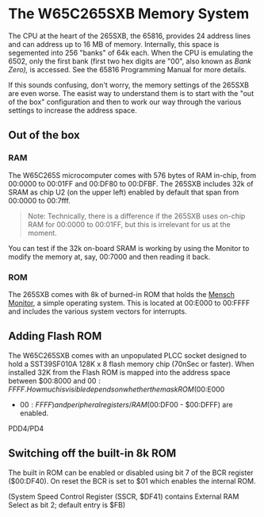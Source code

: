 # The W65C265SXB Memory System

The CPU at the heart of the 265SXB, the 65816, provides 24 address lines and can
address up to 16 MB of memory. Internally, this space is segemented into 256
"banks" of 64k each. When the CPU is emulating the 6502, only the first bank
(first two hex digits are "00", also known as _Bank Zero),_ is accessed. See the
65816 Programming Manual for more details.

If this sounds confusing, don't worry, the memory settings of the 265SXB are
even worse. The easist way to understand them is to start with the "out of the
box" configuration and then to work our way through the various settings to
increase the address space. 

## Out of the box

### RAM

The W65C265S microcomputer comes with 576 bytes of RAM in-chip, from 00:0000 to
00:01FF and 00:DF80 to 00:DFBF. The 265SXB includes 32k of SRAM as chip U2 (on
the upper left) enabled by default that span from 00:0000 to 00:7fff.

> Note: Technically, there is a difference if the 265SXB uses on-chip RAM for
> 00:0000 to 00:01FF, but this is irrelevant for us at the moment.

You can test if the 32k on-board SRAM is working by using the Monitor to modify
the memory at, say, 00:7000 and then reading it back. 

### ROM 

The 265SXB comes with 8k of burned-in ROM that holds the [Mensch
Monitor](https://github.com/scotws/265SXB-Guide/blob/master/monitor.md), a
simple operating system. This is located at 00:E000 to 00:FFFF and includes the
various system vectors for interrupts. 



## Adding Flash ROM

The W65C265SXB comes with an unpopulated PLCC socket designed to hold a
SST39SF010A 128K x 8 flash memory chip (70nSec or faster). When installed
32K from the Flash ROM is mapped into the address space between $00:8000
and $00:FFFF. How much is visible depends on whether the mask ROM ($00:E000
- $00:FFFF) and peripheral registers/RAM ($00:DF00 - $00:DFFF) are enabled.

PDD4/PD4

## Switching off the built-in 8k ROM 

The built in ROM can be enabled or disabled using bit 7 of the BCR register
($00:DF40). On reset the BCR is set to $01 which enables the internal ROM.



(System Speed Control Register (SSCR, $DF41) contains External RAM Select as bit
2; default entry is $FB)
